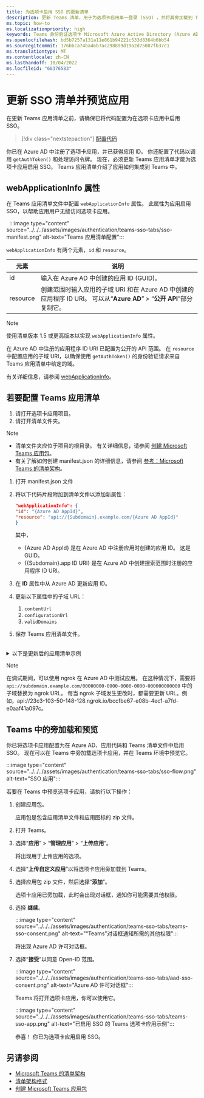 ```yaml
---
title: 为选项卡启用 SSO 的更新清单
description: 更新 Teams 清单，用于为选项卡启用单一登录 (SSO) ，并将其旁加载到 Teams 客户端以测试 SSO 身份验证。
ms.topic: how-to
ms.localizationpriority: high
keywords: Teams 身份验证选项卡 Microsoft Azure Active Directory (Azure AD) Graph API
ms.openlocfilehash: bd5b7257a131a11e861b94221c533d8364b6bb54
ms.sourcegitcommit: 176bbca74ba46b7ac298899d19a2d75087fb37c1
ms.translationtype: MT
ms.contentlocale: zh-CN
ms.lasthandoff: 10/04/2022
ms.locfileid: "68376583"
---
```

# <a name="update-manifest-for-sso-and-preview-app"></a>更新 SSO 清单并预览应用

在更新 Teams 应用清单之前，请确保已将代码配置为在选项卡应用中启用 SSO。

> [!div class="nextstepaction"]
> [配置代码](tab-sso-code.md)

你已在 Azure AD 中注册了选项卡应用，并已获得应用 ID。 你还配置了代码以调用 `getAuthToken()` 和处理访问令牌。 现在，必须更新 Teams 应用清单才能为选项卡应用启用 SSO。 Teams 应用清单介绍了应用如何集成到 Teams 中。

## <a name="webapplicationinfo-property"></a>webApplicationInfo 属性

在 Teams 应用清单文件中配置 `webApplicationInfo` 属性。 此属性为应用启用 SSO，以帮助应用用户无缝访问选项卡应用。

&nbsp;&nbsp;:::image type="content" source="../../../assets/images/authentication/teams-sso-tabs/sso-manifest.png" alt-text="Teams 应用清单配置":::

`webApplicationInfo` 有两个元素，`id` 和 `resource`。

| 元素 | 说明 |
| --- | --- |
| id | 输入在 Azure AD 中创建的应用 ID (GUID)。 |
| resource | 创建范围时输入应用的子域 URI 和在 Azure AD 中创建的应用程序 ID URI。 可以从“**Azure AD**” > “**公开 API**”部分复制它。 |

> [!NOTE]
> 使用清单版本 1.5 或更高版本以实现 `webApplicationInfo` 属性。

在 Azure AD 中注册的应用程序 ID URI 已配置为公开的 API 范围。 在 `resource` 中配置应用的子域 URI，以确保使用 `getAuthToken()` 的身份验证请求来自 Teams 应用清单中给定的域。

有关详细信息，请参阅 [webApplicationInfo](../../../resources/schema/manifest-schema.md#webapplicationinfo)。

## <a name="to-configure-teams-app-manifest"></a>若要配置 Teams 应用清单

1. 请打开选项卡应用项目。
2. 请打开清单文件夹。

  > [!NOTE]
  >
  > - 清单文件夹应位于项目的根目录。 有关详细信息，请参阅 [创建 Microsoft Teams 应用包](../../../concepts/build-and-test/apps-package.md)。
  > - 有关了解如何创建 manifest.json 的详细信息，请参阅 [参考：Microsoft Teams 的清单架构](../../../resources/schema/manifest-schema.md)。

1. 打开 manifest.json 文件
1. 将以下代码片段附加到清单文件以添加新属性：

    ```json
    "webApplicationInfo": {
    "id": "{Azure AD AppId}",
    "resource": "api://{Subdomain}.example.com/{Azure AD AppId}"
    }
    ```

    其中，
    - {Azure AD AppId} 是在 Azure AD 中注册应用时创建的应用 ID。 这是 GUID。
    - {{Subdomain}.app ID URI} 是在 Azure AD 中创建搜索范围时注册的应用程序 ID URI。

4. 在 **ID** 属性中从 Azure AD 更新应用 ID。
5. 更新以下属性中的子域 URL：
   1. `contentUrl`
   2. `configurationUrl`
   3. `validDomains`
6. 保存 Teams 应用清单文件。

<br>
<details>
<summary>以下是更新后的应用清单示例</summary>

```json
{
  "$schema": "https://developer.microsoft.com/json-schemas/teams/v1.11/MicrosoftTeams.schema.json",
  "manifestVersion": "1.11",
  "version": "1.0.0",
  "id": "bccfbe67-e08b-4ec1-a7fd-e0aaf41a097c",
  "developer": {
    "name": "Microsoft",
    "websiteUrl": "https://www.microsoft.com",
    "privacyUrl": "https://www.microsoft.com/privacy",
    "termsOfUseUrl": "https://www.microsoft.com/termsofuse"
  },
  "name": {
    "short": "Teams Auth SSO",
    "full": "Teams Auth SSO"
  },
  "description": {
    "short": "Teams Auth SSO app",
    "full": "The Teams Auth SSO app"
  },
  "icons": {
    "outline": "outline.png",
    "color": "color.png"
  },
  "accentColor": "#60A18E",
  "staticTabs": [
    {
      "entityId": "auth",
      "name": "Auth",
      "contentUrl": "https://contoso.com/Home/Index",
      "scopes": [ "personal" ]
    }
  ],
  "configurableTabs": [
    {
      "configurationUrl": "https://contoso.com/Home/Configure",
      "canUpdateConfiguration": true,
      "scopes": [
        "team"
      ]
    }
  ],
  "permissions": [ "identity", "messageTeamMembers" ],
  "validDomains": [
    "contoso.com"
  ],
  "webApplicationInfo": {
    "id": "bccfbe67-e08b-4ec1-a7fd-e0aaf41a097c",
    "resource": "api://contoso.com/bccfbe67-e08b-4ec1-a7fd-e0aaf41a097c"
  }
}
```

</details>

> [!NOTE]
> 在调试期间，可以使用 ngrok 在 Azure AD 中测试应用。 在这种情况下，需要将 `api://subdomain.example.com/00000000-0000-0000-0000-000000000000` 中的子域替换为 ngrok URL。 每当 ngrok 子域发生更改时，都需要更新 URL。例如，api://23c3-103-50-148-128.ngrok.io/bccfbe67-e08b-4ec1-a7fd-e0aaf41a097c。

## <a name="sideload-and-preview-in-teams"></a>Teams 中的旁加载和预览

你已将选项卡应用配置为在 Azure AD、应用代码和 Teams 清单文件中启用 SSO。 现在可以在 Teams 中旁加载选项卡应用，并在 Teams 环境中预览它。

:::image type="content" source="../../../assets/images/authentication/teams-sso-tabs/sso-flow.png" alt-text="SSO 应用":::

若要在 Teams 中预览选项卡应用，请执行以下操作：

1. 创建应用包。

   应用包是包含应用清单文件和应用图标的 zip 文件。

1. 打开 Teams。

1. 选择“**应用**” > “**管理应用**” > “**上传应用**”。

    将出现用于上传应用的选项。

1. 选择“**上传自定义应用**”以将选项卡应用旁加载到 Teams。

1. 选择应用包 zip 文件，然后选择“**添加**”。

    选项卡应用已旁加载，此时会出现对话框，通知你可能需要其他权限。

1. 选择 **继续**。

    :::image type="content" source="../../../assets/images/authentication/teams-sso-tabs/teams-sso-consent.png" alt-text="“Teams”对话框通知所需的其他权限":::

    将出现 Azure AD 许可对话框。

1. 选择“**接受**”以同意 Open-ID 范围。

    :::image type="content" source="../../../assets/images/authentication/teams-sso-tabs/aad-sso-consent.png" alt-text="Azure AD 许可对话框":::

    Teams 将打开选项卡应用，你可以使用它。

    :::image type="content" source="../../../assets/images/authentication/teams-sso-tabs/teams-sso-app.png" alt-text="已启用 SSO 的 Teams 选项卡应用示例":::

    恭喜！ 你已为选项卡应用启用 SSO。

## <a name="see-also"></a>另请参阅

- [Microsoft Teams 的清单架构](../../../resources/schema/manifest-schema.md)
- [清单架构格式](https://developer.microsoft.com/json-schemas/teams/v1.12/MicrosoftTeams.schema.json)
- [创建 Microsoft Teams 应用包](../../../concepts/build-and-test/apps-package.md)
